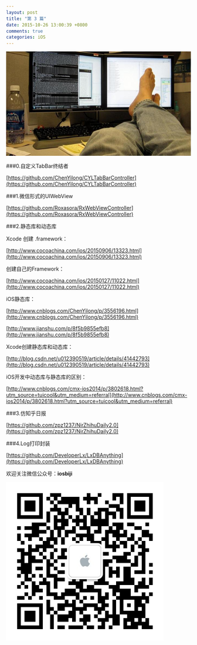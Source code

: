 ```yaml
---
layout: post
title: "第 3 篇"
date: 2015-10-26 13:00:39 +0800
comments: true
categories: iOS
---
```


![iOS开发笔记](/images/3/0.jpeg)

###0.自定义TabBar终结者

[https://github.com/ChenYilong/CYLTabBarController](https://github.com/ChenYilong/CYLTabBarController)

###1.微信形式的UIWebView

[https://github.com/Roxasora/RxWebViewController](https://github.com/Roxasora/RxWebViewController)

###2.静态库和动态库

Xcode 创建 .framework：  

[http://www.cocoachina.com/ios/20150906/13323.html](http://www.cocoachina.com/ios/20150906/13323.html)

创建自己的Framework：  

[http://www.cocoachina.com/ios/20150127/11022.html](http://www.cocoachina.com/ios/20150127/11022.html)

iOS静态库：  

[http://www.cnblogs.com/ChenYilong/p/3556196.html](http://www.cnblogs.com/ChenYilong/p/3556196.html)

[http://www.jianshu.com/p/8f5b9855efb8](http://www.jianshu.com/p/8f5b9855efb8)

Xcode创建静态库和动态库：  

[http://blog.csdn.net/u012390519/article/details/41442793](http://blog.csdn.net/u012390519/article/details/41442793)

iOS开发中动态库与静态库的区别：

[http://www.cnblogs.com/cmx-ios2014/p/3802618.html?utm_source=tuicool&utm_medium=referral](http://www.cnblogs.com/cmx-ios2014/p/3802618.html?utm_source=tuicool&utm_medium=referral)

###3.仿知乎日报

[https://github.com/zpz1237/NirZhihuDaily2.0](https://github.com/zpz1237/NirZhihuDaily2.0)

###4.Log打印封装

[https://github.com/DeveloperLx/LxDBAnything](https://github.com/DeveloperLx/LxDBAnything)  


欢迎关注微信公众号：**iosbiji**

![iOS开发笔记](/images/weixin.jpg)